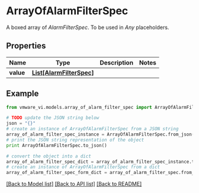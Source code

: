 # ArrayOfAlarmFilterSpec

A boxed array of *AlarmFilterSpec*. To be used in *Any* placeholders. 

## Properties
Name | Type | Description | Notes
------------ | ------------- | ------------- | -------------
**value** | [**List[AlarmFilterSpec]**](AlarmFilterSpec.md) |  | 

## Example

```python
from vmware_vi.models.array_of_alarm_filter_spec import ArrayOfAlarmFilterSpec

# TODO update the JSON string below
json = "{}"
# create an instance of ArrayOfAlarmFilterSpec from a JSON string
array_of_alarm_filter_spec_instance = ArrayOfAlarmFilterSpec.from_json(json)
# print the JSON string representation of the object
print ArrayOfAlarmFilterSpec.to_json()

# convert the object into a dict
array_of_alarm_filter_spec_dict = array_of_alarm_filter_spec_instance.to_dict()
# create an instance of ArrayOfAlarmFilterSpec from a dict
array_of_alarm_filter_spec_form_dict = array_of_alarm_filter_spec.from_dict(array_of_alarm_filter_spec_dict)
```
[[Back to Model list]](../README.md#documentation-for-models) [[Back to API list]](../README.md#documentation-for-api-endpoints) [[Back to README]](../README.md)


